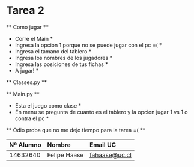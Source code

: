 # Tarea 2

** Como jugar **
* Corre el Main *
* Ingresa la opcion 1 porque no se puede jugar con el pc =( *
* Ingresa el tamano del tablero *
* Ingresa los nombres de los jugadores *
* Ingresa las posiciones de tus fichas *
* A jugar! *




** Classes.py **



** Main.py **
* Esta el juego como clase *
* En menu se pregunta de cuanto es el tablero y la opcion jugar
 1 vs 1 o contra el pc *




** Odio proba que no me dejo tiempo para la tarea =( **



| Nº Alumno    | Nombre              | Email UC      |
|:-------------|:--------------------|:--------------|
| 14632640     | Felipe Haase        | fahaase@uc.cl |
